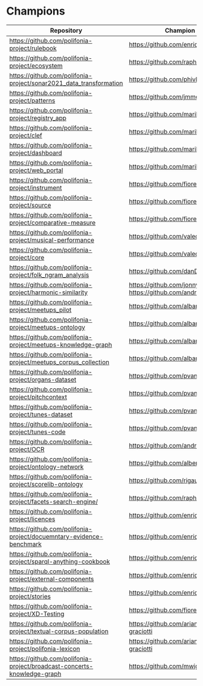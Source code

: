 # Champions

| Repository                                                                        | Champion                                                       |
| --------------------------------------------------------------------------------- | -------------------------------------------------------------- |
| https://github.com/polifonia-project/rulebook                                     | https://github.com/enridaga                                    |
| https://github.com/polifonia-project/ecosystem                                    | https://github.com/raphaelfournier                             |
| https://github.com/polifonia-project/sonar2021_data_transformation                | https://github.com/phivk                                       |
| https://github.com/polifonia-project/patterns                                     | https://github.com/jmmcd                                       |
| https://github.com/polifonia-project/registry_app                                 | https://github.com/marilenadaquino                             |
| https://github.com/polifonia-project/clef                                         | https://github.com/marilenadaquino                             |
| https://github.com/polifonia-project/dashboard                                    | https://github.com/marilenadaquino                             |
| https://github.com/polifonia-project/web_portal                                   | https://github.com/marilenadaquino                             |
| https://github.com/polifonia-project/instrument                                   | https://github.com/fiorelaciroku                               |
| https://github.com/polifonia-project/source                                       | https://github.com/fiorelaciroku                               |
| https://github.com/polifonia-project/comparative-measure                          | https://github.com/fiorelaciroku                               |
| https://github.com/polifonia-project/musical-performance                          | https://github.com/valecarriero                                |
| https://github.com/polifonia-project/core                                         | https://github.com/valecarriero                                |
| https://github.com/polifonia-project/folk_ngram_analysis                          | https://github.com/danDiamo                                    |
| https://github.com/polifonia-project/harmonic-similarity                          | https://github.com/jonnybluesman https://github.com/andreamust |
| https://github.com/polifonia-project/meetups_pilot                                | https://github.com/albamoralest                                |
| https://github.com/polifonia-project/meetups-ontology                             | https://github.com/albamoralest                                |
| https://github.com/polifonia-project/meetups-knowledge-graph                      | https://github.com/albamoralest                                |
| https://github.com/polifonia-project/meetups_corpus_collection                    | https://github.com/albamoralest                                |
| https://github.com/polifonia-project/organs-dataset                               | https://github.com/pvankranenburg                              |
| https://github.com/polifonia-project/pitchcontext                                 | https://github.com/pvankranenburg                              |
| https://github.com/polifonia-project/tunes-dataset                                | https://github.com/pvankranenburg                              |
| https://github.com/polifonia-project/tunes-code                                   | https://github.com/pvankranenburg                              |
| https://github.com/polifonia-project/OCR                                          | https://github.com/andreamust                                  |
| https://github.com/polifonia-project/ontology-network                             | https://github.com/albertmeronyo                               |
| https://github.com/polifonia-project/scorelib-ontology                            | https://github.com/rigaux                                      |
| https://github.com/polifonia-project/facets-search-engine/                        | https://github.com/raphaelfournier                             |
| https://github.com/polifonia-project/licences                                     | https://github.com/enridaga                                    |
| https://github.com/polifonia-project/docuemntary-evidence-benchmark               | https://github.com/enridaga                                    |
| https://github.com/polifonia-project/sparql-anything-cookbook                     | https://github.com/enridaga                                    |
| https://github.com/polifonia-project/external-components                          | https://github.com/enridaga                                    |
| https://github.com/polifonia-project/stories                                      | https://github.com/enridaga                                    |
| https://github.com/polifonia-project/XD-Testing                                   | https://github.com/fiorelaciroku                               |
| https://github.com/polifonia-project/textual-corpus-population                    | https://github.com/arianna-graciotti                           |
| https://github.com/polifonia-project/polifonia-lexicon                            | https://github.com/arianna-graciotti                           |
| https://github.com/polifonia-project/broadcast-concerts-knowledge-graph           | https://github.com/mwigham                                     |
